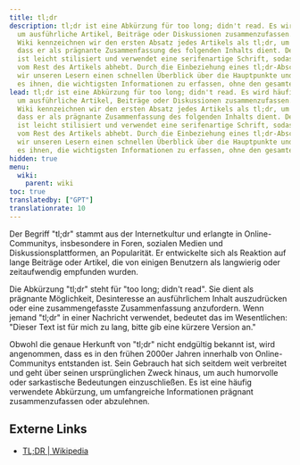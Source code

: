 ```yaml
---
title: tl;dr
description: tl;dr ist eine Abkürzung für too long; didn't read. Es wird häufig verwendet,
  um ausführliche Artikel, Beiträge oder Diskussionen zusammenzufassen. In unserem
  Wiki kennzeichnen wir den ersten Absatz jedes Artikels als tl;dr, um anzugeben,
  dass er als prägnante Zusammenfassung des folgenden Inhalts dient. Der tl;dr-Abschnitt
  ist leicht stilisiert und verwendet eine serifenartige Schrift, sodass er sich deutlich
  vom Rest des Artikels abhebt. Durch die Einbeziehung eines tl;dr-Abschnitts bieten
  wir unseren Lesern einen schnellen Überblick über die Hauptpunkte und ermöglichen
  es ihnen, die wichtigsten Informationen zu erfassen, ohne den gesamten Artikel durchzugehen.
lead: tl;dr ist eine Abkürzung für too long; didn't read. Es wird häufig verwendet,
  um ausführliche Artikel, Beiträge oder Diskussionen zusammenzufassen. In unserem
  Wiki kennzeichnen wir den ersten Absatz jedes Artikels als tl;dr, um anzugeben,
  dass er als prägnante Zusammenfassung des folgenden Inhalts dient. Der tl;dr-Abschnitt
  ist leicht stilisiert und verwendet eine serifenartige Schrift, sodass er sich deutlich
  vom Rest des Artikels abhebt. Durch die Einbeziehung eines tl;dr-Abschnitts bieten
  wir unseren Lesern einen schnellen Überblick über die Hauptpunkte und ermöglichen
  es ihnen, die wichtigsten Informationen zu erfassen, ohne den gesamten Artikel durchzugehen.
hidden: true
menu:
  wiki:
    parent: wiki
toc: true
translatedby: ["GPT"]
translationrate: 10
---
```


Der Begriff "tl;dr" stammt aus der Internetkultur und erlangte in Online-Communitys, insbesondere in Foren, sozialen Medien und Diskussionsplattformen, an Popularität. Er entwickelte sich als Reaktion auf lange Beiträge oder Artikel, die von einigen Benutzern als langwierig oder zeitaufwendig empfunden wurden.

Die Abkürzung "tl;dr" steht für "too long; didn't read". Sie dient als prägnante Möglichkeit, Desinteresse an ausführlichem Inhalt auszudrücken oder eine zusammengefasste Zusammenfassung anzufordern. Wenn jemand "tl;dr" in einer Nachricht verwendet, bedeutet das im Wesentlichen: "Dieser Text ist für mich zu lang, bitte gib eine kürzere Version an."

Obwohl die genaue Herkunft von "tl;dr" nicht endgültig bekannt ist, wird angenommen, dass es in den frühen 2000er Jahren innerhalb von Online-Communitys entstanden ist. Sein Gebrauch hat sich seitdem weit verbreitet und geht über seinen ursprünglichen Zweck hinaus, um auch humorvolle oder sarkastische Bedeutungen einzuschließen. Es ist eine häufig verwendete Abkürzung, um umfangreiche Informationen prägnant zusammenzufassen oder abzulehnen.

## Externe Links

- [TL;DR | Wikipedia](https://de.wikipedia.org/wiki/TL;DR)
